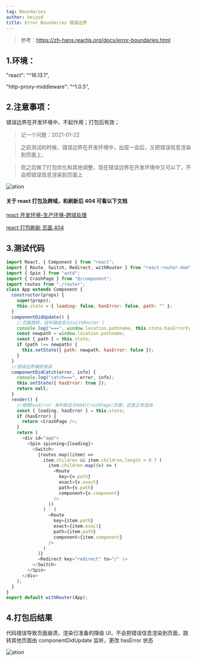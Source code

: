 ```yaml
---
tag: Boundaries
author: beiysd
title: Error Boundaries 错误边界
---
```


> 参考：https://zh-hans.reactjs.org/docs/error-boundaries.html

## 1.环境：

"react": "^16.13.1",

"http-proxy-middleware": "^1.0.5",

## 2.注意事项：

错误边界在开发环境中，不起作用；打包后有效；

> 记一个问题：2021-01-22

> 之前测试的时候，错误边界在开发环境中，出现一会后，又把错误信息渲染到页面上，

> 但之后做了打包优化和其他调整，现在错误边界在开发环境中又可以了，不会把错误信息渲染到页面上

![ation](/assets/md-imgs/error_boundaries_01.png)

#### 关于 react 打包及跨域，和刷新后 404 可看以下文档

[react 开发环境-生产环境-跨域处理](https://blog.csdn.net/weixin_40532650/article/details/112679495)

[react 打包刷新 页面 404](https://blog.csdn.net/weixin_40532650/article/details/112761719)

## 3.测试代码

```js
import React, { Component } from "react";
import { Route, Switch, Redirect, withRouter } from "react-router-dom";
import { Spin } from "antd";
import { CrashPage } from "@/component";
import routes from "./router";
class App extends Component {
  constructor(props) {
    super(props);
    this.state = { loading: false, hasError: false, path: "" };
  }
  componentDidUpdate() {
    //页面跳转，监听路由变化(withRouter )
    console.log("===", window.location.pathname, this.state.hasError);
    const newpath = window.location.pathname;
    const { path } = this.state;
    if (path !== newpath) {
      this.setState({ path: newpath, hasError: false });
    }
  }
  //错误边界捕获错误
  componentDidCatch(error, info) {
    console.log("catch===", error, info);
    this.setState({ hasError: true });
    return null;
  }
  render() {
    //根据hasError 来判断显示404(CrashPage)页面，还是正常渲染
    const { loading, hasError } = this.state;
    if (hasError) {
      return <CrashPage />;
    }
    return (
      <div id="app">
        <Spin spinning={loading}>
          <Switch>
            {routes.map((item) =>
              item.children && item.children.length > 0 ? (
                item.children.map((v) => (
                  <Route
                    key={v.path}
                    exact={v.exact}
                    path={v.path}
                    component={v.component}
                  />
                ))
              ) : (
                <Route
                  key={item.path}
                  exact={item.exact}
                  path={item.path}
                  component={item.component}
                />
              )
            )}
            <Redirect key="redirect" to="/" />
          </Switch>
        </Spin>
      </div>
    );
  }
}
export default withRouter(App);
```

## 4.打包后结果

代码错误导致页面崩溃，渲染已准备的降级 UI，不会把错误信息渲染到页面，跳转其他页面由 componentDidUpdate 监听，更改 hasError 状态

![ation](/assets/md-imgs/error_boundaries_02.png)

